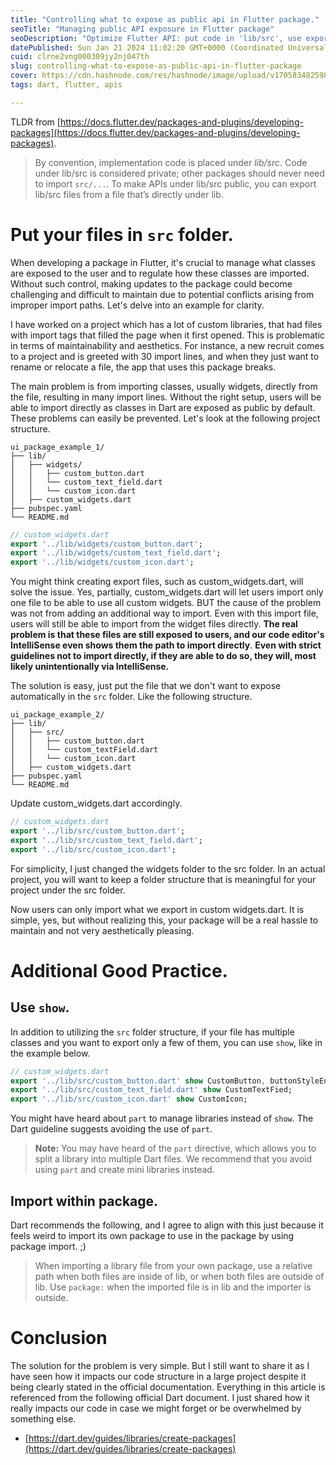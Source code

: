 ```yaml
---
title: "Controlling what to expose as public api in Flutter package."
seoTitle: "Managing public API exposure in Flutter package"
seoDescription: "Optimize Flutter API: put code in 'lib/src', use export files, apply 'show' for selective access"
datePublished: Sun Jan 21 2024 11:02:20 GMT+0000 (Coordinated Universal Time)
cuid: clrne2vng000309jy2nj047th
slug: controlling-what-to-expose-as-public-api-in-flutter-package
cover: https://cdn.hashnode.com/res/hashnode/image/upload/v1705834825985/4990bbe9-48aa-4663-9d73-035b5a0b786f.png
tags: dart, flutter, apis

---
```


TLDR from [https://docs.flutter.dev/packages-and-plugins/developing-packages](https://docs.flutter.dev/packages-and-plugins/developing-packages).

> By convention, implementation code is placed under *lib/src*. Code under lib/src is considered private; other packages should never need to import `src/...`. To make APIs under lib/src public, you can export lib/src files from a file that’s directly under lib.

# Put your files in `src` folder.

When developing a package in Flutter, it's crucial to manage what classes are exposed to the user and to regulate how these classes are imported. Without such control, making updates to the package could become challenging and difficult to maintain due to potential conflicts arising from improper import paths. Let's delve into an example for clarity.

I have worked on a project which has a lot of custom libraries, that had files with import tags that filled the page when it first opened. This is problematic in terms of maintainability and aesthetics. For instance, a new recruit comes to a project and is greeted with 30 import lines, and when they just want to rename or relocate a file, the app that uses this package breaks.

The main problem is from importing classes, usually widgets, directly from the file, resulting in many import lines. Without the right setup, users will be able to import directly as classes in Dart are exposed as public by default. These problems can easily be prevented. Let's look at the following project structure.

```plaintext
ui_package_example_1/
├── lib/
│   ├── widgets/
│   │   ├── custom_button.dart
│   │   └── custom_text_field.dart
│   │   └── custom_icon.dart
│   ├── custom_widgets.dart
├── pubspec.yaml
└── README.md
```

```dart
// custom_widgets.dart
export '../lib/widgets/custom_button.dart';
export '../lib/widgets/custom_text_field.dart';
export '../lib/widgets/custom_icon.dart';
```

You might think creating export files, such as custom\_widgets.dart, will solve the issue. Yes, partially, custom\_widgets.dart will let users import only one file to be able to use all custom widgets. BUT the cause of the problem was not from adding an additional way to import. Even with this import file, users will still be able to import from the widget files directly. **The real problem is that these files are still exposed to users, and our code editor's IntelliSense even shows them the path to import directly**. **Even with strict guidelines not to import directly, if they are able to do so, they will, most likely unintentionally via IntelliSense.**

The solution is easy, just put the file that we don't want to expose automatically in the `src` folder. Like the following structure.

```plaintext
ui_package_example_2/
├── lib/
│   ├── src/
│   │   ├── custom_button.dart
│   │   └── custom_textField.dart
│   │   └── custom_icon.dart
│   ├── custom_widgets.dart
├── pubspec.yaml
└── README.md
```

Update custom\_widgets.dart accordingly.

```dart
// custom_widgets.dart
export '../lib/src/custom_button.dart';
export '../lib/src/custom_text_field.dart';
export '../lib/src/custom_icon.dart';
```

For simplicity, I just changed the widgets folder to the src folder. In an actual project, you will want to keep a folder structure that is meaningful for your project under the src folder.

Now users can only import what we export in custom widgets.dart. It is simple, yes, but without realizing this, your package will be a real hassle to maintain and not very aesthetically pleasing.

# Additional Good Practice.

## Use `show`.

In addition to utilizing the `src` folder structure, if your file has multiple classes and you want to export only a few of them, you can use `show`, like in the example below.

```dart
// custom_widgets.dart
export '../lib/src/custom_button.dart' show CustomButton, buttonStyleEnum;
export '../lib/src/custom_text_field.dart' show CustomTextFied;
export '../lib/src/custom_icon.dart' show CustomIcon;
```

You might have heard about `part` to manage libraries instead of `show`. The Dart guideline suggests avoiding the use of `part`.

> **Note:** You may have heard of the `part` directive, which allows you to split a library into multiple Dart files. We recommend that you avoid using `part` and create mini libraries instead.

## Import within package.

Dart recommends the following, and I agree to align with this just because it feels weird to import its own package to use in the package by using package import. ;)

> When importing a library file from your own package, use a relative path when both files are inside of lib, or when both files are outside of lib. Use `package:` when the imported file is in lib and the importer is outside.

# Conclusion

The solution for the problem is very simple. But I still want to share it as I have seen how it impacts our code structure in a large project despite it being clearly stated in the official documentation. Everything in this article is referenced from the following official Dart document. I just shared how it really impacts our code in case we might forget or be overwhelmed by something else.

* [https://dart.dev/guides/libraries/create-packages](https://dart.dev/guides/libraries/create-packages)